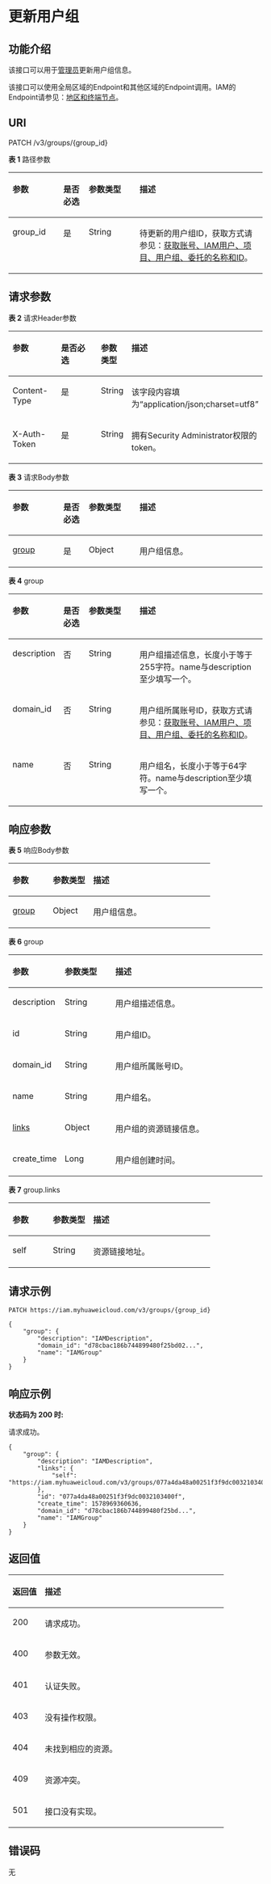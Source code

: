 # 更新用户组<a name="iam_09_0004"></a>

## 功能介绍<a name="zh-cn_topic_0221482384_section63554268186"></a>

该接口可以用于[管理员](https://support.huaweicloud.com/usermanual-iam/iam_01_0001.html)更新用户组信息。

该接口可以使用全局区域的Endpoint和其他区域的Endpoint调用。IAM的Endpoint请参见：[地区和终端节点](https://developer.huaweicloud.com/endpoint?IAM)。

## URI<a name="zh-cn_topic_0221482384_section1235572671819"></a>

PATCH /v3/groups/\{group\_id\}

**表 1**  路径参数

<a name="zh-cn_topic_0221482384_table23561226111816"></a>
<table><thead align="left"><tr id="zh-cn_topic_0221482384_row63569268181"><th class="cellrowborder" valign="top" width="20%" id="mcps1.2.5.1.1"><p id="zh-cn_topic_0221482384_p7356226171815"><a name="zh-cn_topic_0221482384_p7356226171815"></a><a name="zh-cn_topic_0221482384_p7356226171815"></a>参数</p>
</th>
<th class="cellrowborder" valign="top" width="10%" id="mcps1.2.5.1.2"><p id="zh-cn_topic_0221482384_p16356226141816"><a name="zh-cn_topic_0221482384_p16356226141816"></a><a name="zh-cn_topic_0221482384_p16356226141816"></a>是否必选</p>
</th>
<th class="cellrowborder" valign="top" width="20%" id="mcps1.2.5.1.3"><p id="zh-cn_topic_0221482384_p535662619186"><a name="zh-cn_topic_0221482384_p535662619186"></a><a name="zh-cn_topic_0221482384_p535662619186"></a>参数类型</p>
</th>
<th class="cellrowborder" valign="top" width="50%" id="mcps1.2.5.1.4"><p id="zh-cn_topic_0221482384_p2357102621818"><a name="zh-cn_topic_0221482384_p2357102621818"></a><a name="zh-cn_topic_0221482384_p2357102621818"></a>描述</p>
</th>
</tr>
</thead>
<tbody><tr id="zh-cn_topic_0221482384_row173561426101817"><td class="cellrowborder" valign="top" width="20%" headers="mcps1.2.5.1.1 "><p id="zh-cn_topic_0221482384_p15357132681820"><a name="zh-cn_topic_0221482384_p15357132681820"></a><a name="zh-cn_topic_0221482384_p15357132681820"></a>group_id</p>
</td>
<td class="cellrowborder" valign="top" width="10%" headers="mcps1.2.5.1.2 "><p id="zh-cn_topic_0221482384_p20357426161811"><a name="zh-cn_topic_0221482384_p20357426161811"></a><a name="zh-cn_topic_0221482384_p20357426161811"></a>是</p>
</td>
<td class="cellrowborder" valign="top" width="20%" headers="mcps1.2.5.1.3 "><p id="zh-cn_topic_0221482384_p163573263189"><a name="zh-cn_topic_0221482384_p163573263189"></a><a name="zh-cn_topic_0221482384_p163573263189"></a>String</p>
</td>
<td class="cellrowborder" valign="top" width="50%" headers="mcps1.2.5.1.4 "><p id="zh-cn_topic_0221482384_p135772681819"><a name="zh-cn_topic_0221482384_p135772681819"></a><a name="zh-cn_topic_0221482384_p135772681819"></a>待更新的用户组ID，获取方式请参见：<a href="获取账号-IAM用户-项目-用户组-委托的名称和ID.md">获取账号、IAM用户、项目、用户组、委托的名称和ID</a>。</p>
</td>
</tr>
</tbody>
</table>

## 请求参数<a name="zh-cn_topic_0221482384_section1735710263187"></a>

**表 2**  请求Header参数

<a name="zh-cn_topic_0221482384_HeaderParameter"></a>
<table><thead align="left"><tr id="zh-cn_topic_0221482384_row835810268186"><th class="cellrowborder" valign="top" width="20%" id="mcps1.2.5.1.1"><p id="zh-cn_topic_0221482384_p113581226151812"><a name="zh-cn_topic_0221482384_p113581226151812"></a><a name="zh-cn_topic_0221482384_p113581226151812"></a>参数</p>
</th>
<th class="cellrowborder" valign="top" width="20%" id="mcps1.2.5.1.2"><p id="zh-cn_topic_0221482384_p7358326191810"><a name="zh-cn_topic_0221482384_p7358326191810"></a><a name="zh-cn_topic_0221482384_p7358326191810"></a>是否必选</p>
</th>
<th class="cellrowborder" valign="top" width="10%" id="mcps1.2.5.1.3"><p id="zh-cn_topic_0221482384_p33581826171814"><a name="zh-cn_topic_0221482384_p33581826171814"></a><a name="zh-cn_topic_0221482384_p33581826171814"></a>参数类型</p>
</th>
<th class="cellrowborder" valign="top" width="50%" id="mcps1.2.5.1.4"><p id="zh-cn_topic_0221482384_p173581726171815"><a name="zh-cn_topic_0221482384_p173581726171815"></a><a name="zh-cn_topic_0221482384_p173581726171815"></a>描述</p>
</th>
</tr>
</thead>
<tbody><tr id="zh-cn_topic_0221482384_row635852651817"><td class="cellrowborder" valign="top" width="20%" headers="mcps1.2.5.1.1 "><p id="zh-cn_topic_0221482384_p193594261184"><a name="zh-cn_topic_0221482384_p193594261184"></a><a name="zh-cn_topic_0221482384_p193594261184"></a>Content-Type</p>
</td>
<td class="cellrowborder" valign="top" width="20%" headers="mcps1.2.5.1.2 "><p id="zh-cn_topic_0221482384_p53591626161810"><a name="zh-cn_topic_0221482384_p53591626161810"></a><a name="zh-cn_topic_0221482384_p53591626161810"></a>是</p>
</td>
<td class="cellrowborder" valign="top" width="10%" headers="mcps1.2.5.1.3 "><p id="zh-cn_topic_0221482384_p1535914261187"><a name="zh-cn_topic_0221482384_p1535914261187"></a><a name="zh-cn_topic_0221482384_p1535914261187"></a>String</p>
</td>
<td class="cellrowborder" valign="top" width="50%" headers="mcps1.2.5.1.4 "><p id="zh-cn_topic_0221482384_p103591826101815"><a name="zh-cn_topic_0221482384_p103591826101815"></a><a name="zh-cn_topic_0221482384_p103591826101815"></a>该字段内容填为“application/json;charset=utf8”</p>
</td>
</tr>
<tr id="zh-cn_topic_0221482384_row10358122621820"><td class="cellrowborder" valign="top" width="20%" headers="mcps1.2.5.1.1 "><p id="zh-cn_topic_0221482384_p1735962620184"><a name="zh-cn_topic_0221482384_p1735962620184"></a><a name="zh-cn_topic_0221482384_p1735962620184"></a>X-Auth-Token</p>
</td>
<td class="cellrowborder" valign="top" width="20%" headers="mcps1.2.5.1.2 "><p id="zh-cn_topic_0221482384_p23591326131820"><a name="zh-cn_topic_0221482384_p23591326131820"></a><a name="zh-cn_topic_0221482384_p23591326131820"></a>是</p>
</td>
<td class="cellrowborder" valign="top" width="10%" headers="mcps1.2.5.1.3 "><p id="zh-cn_topic_0221482384_p635942612186"><a name="zh-cn_topic_0221482384_p635942612186"></a><a name="zh-cn_topic_0221482384_p635942612186"></a>String</p>
</td>
<td class="cellrowborder" valign="top" width="50%" headers="mcps1.2.5.1.4 "><p id="zh-cn_topic_0221482384_p236032616187"><a name="zh-cn_topic_0221482384_p236032616187"></a><a name="zh-cn_topic_0221482384_p236032616187"></a>拥有Security Administrator权限的token。</p>
</td>
</tr>
</tbody>
</table>

**表 3**  请求Body参数

<a name="zh-cn_topic_0221482384_requestParameter"></a>
<table><thead align="left"><tr id="zh-cn_topic_0221482384_row113608266181"><th class="cellrowborder" valign="top" width="20%" id="mcps1.2.5.1.1"><p id="zh-cn_topic_0221482384_p536032661820"><a name="zh-cn_topic_0221482384_p536032661820"></a><a name="zh-cn_topic_0221482384_p536032661820"></a>参数</p>
</th>
<th class="cellrowborder" valign="top" width="10%" id="mcps1.2.5.1.2"><p id="zh-cn_topic_0221482384_p536042601813"><a name="zh-cn_topic_0221482384_p536042601813"></a><a name="zh-cn_topic_0221482384_p536042601813"></a>是否必选</p>
</th>
<th class="cellrowborder" valign="top" width="20%" id="mcps1.2.5.1.3"><p id="zh-cn_topic_0221482384_p73615264182"><a name="zh-cn_topic_0221482384_p73615264182"></a><a name="zh-cn_topic_0221482384_p73615264182"></a>参数类型</p>
</th>
<th class="cellrowborder" valign="top" width="50%" id="mcps1.2.5.1.4"><p id="zh-cn_topic_0221482384_p2361192616188"><a name="zh-cn_topic_0221482384_p2361192616188"></a><a name="zh-cn_topic_0221482384_p2361192616188"></a>描述</p>
</th>
</tr>
</thead>
<tbody><tr id="zh-cn_topic_0221482384_row12360926141816"><td class="cellrowborder" valign="top" width="20%" headers="mcps1.2.5.1.1 "><p id="zh-cn_topic_0221482384_p0361132610184"><a name="zh-cn_topic_0221482384_p0361132610184"></a><a name="zh-cn_topic_0221482384_p0361132610184"></a><a href="#zh-cn_topic_0221482384_request_Rq95Group">group</a></p>
</td>
<td class="cellrowborder" valign="top" width="10%" headers="mcps1.2.5.1.2 "><p id="zh-cn_topic_0221482384_p53611326131814"><a name="zh-cn_topic_0221482384_p53611326131814"></a><a name="zh-cn_topic_0221482384_p53611326131814"></a>是</p>
</td>
<td class="cellrowborder" valign="top" width="20%" headers="mcps1.2.5.1.3 "><p id="zh-cn_topic_0221482384_p1361142671811"><a name="zh-cn_topic_0221482384_p1361142671811"></a><a name="zh-cn_topic_0221482384_p1361142671811"></a>Object</p>
</td>
<td class="cellrowborder" valign="top" width="50%" headers="mcps1.2.5.1.4 "><p id="zh-cn_topic_0221482384_p20361192613187"><a name="zh-cn_topic_0221482384_p20361192613187"></a><a name="zh-cn_topic_0221482384_p20361192613187"></a>用户组信息。</p>
</td>
</tr>
</tbody>
</table>

**表 4**  group

<a name="zh-cn_topic_0221482384_request_Rq95Group"></a>
<table><thead align="left"><tr id="zh-cn_topic_0221482384_row1336262618187"><th class="cellrowborder" valign="top" width="20%" id="mcps1.2.5.1.1"><p id="zh-cn_topic_0221482384_p123621726171818"><a name="zh-cn_topic_0221482384_p123621726171818"></a><a name="zh-cn_topic_0221482384_p123621726171818"></a>参数</p>
</th>
<th class="cellrowborder" valign="top" width="10%" id="mcps1.2.5.1.2"><p id="zh-cn_topic_0221482384_p9362626181811"><a name="zh-cn_topic_0221482384_p9362626181811"></a><a name="zh-cn_topic_0221482384_p9362626181811"></a>是否必选</p>
</th>
<th class="cellrowborder" valign="top" width="20%" id="mcps1.2.5.1.3"><p id="zh-cn_topic_0221482384_p1336272614187"><a name="zh-cn_topic_0221482384_p1336272614187"></a><a name="zh-cn_topic_0221482384_p1336272614187"></a>参数类型</p>
</th>
<th class="cellrowborder" valign="top" width="50%" id="mcps1.2.5.1.4"><p id="zh-cn_topic_0221482384_p1236312267183"><a name="zh-cn_topic_0221482384_p1236312267183"></a><a name="zh-cn_topic_0221482384_p1236312267183"></a>描述</p>
</th>
</tr>
</thead>
<tbody><tr id="zh-cn_topic_0221482384_row113625264180"><td class="cellrowborder" valign="top" width="20%" headers="mcps1.2.5.1.1 "><p id="zh-cn_topic_0221482384_p43636267188"><a name="zh-cn_topic_0221482384_p43636267188"></a><a name="zh-cn_topic_0221482384_p43636267188"></a>description</p>
</td>
<td class="cellrowborder" valign="top" width="10%" headers="mcps1.2.5.1.2 "><p id="zh-cn_topic_0221482384_p536319266183"><a name="zh-cn_topic_0221482384_p536319266183"></a><a name="zh-cn_topic_0221482384_p536319266183"></a>否</p>
</td>
<td class="cellrowborder" valign="top" width="20%" headers="mcps1.2.5.1.3 "><p id="zh-cn_topic_0221482384_p1636312618189"><a name="zh-cn_topic_0221482384_p1636312618189"></a><a name="zh-cn_topic_0221482384_p1636312618189"></a>String</p>
</td>
<td class="cellrowborder" valign="top" width="50%" headers="mcps1.2.5.1.4 "><p id="zh-cn_topic_0221482384_p436342619181"><a name="zh-cn_topic_0221482384_p436342619181"></a><a name="zh-cn_topic_0221482384_p436342619181"></a>用户组描述信息，长度小于等于255字符。name与description至少填写一个。</p>
</td>
</tr>
<tr id="zh-cn_topic_0221482384_row9362102616181"><td class="cellrowborder" valign="top" width="20%" headers="mcps1.2.5.1.1 "><p id="zh-cn_topic_0221482384_p236318261186"><a name="zh-cn_topic_0221482384_p236318261186"></a><a name="zh-cn_topic_0221482384_p236318261186"></a>domain_id</p>
</td>
<td class="cellrowborder" valign="top" width="10%" headers="mcps1.2.5.1.2 "><p id="zh-cn_topic_0221482384_p236316264187"><a name="zh-cn_topic_0221482384_p236316264187"></a><a name="zh-cn_topic_0221482384_p236316264187"></a>否</p>
</td>
<td class="cellrowborder" valign="top" width="20%" headers="mcps1.2.5.1.3 "><p id="zh-cn_topic_0221482384_p15364026161815"><a name="zh-cn_topic_0221482384_p15364026161815"></a><a name="zh-cn_topic_0221482384_p15364026161815"></a>String</p>
</td>
<td class="cellrowborder" valign="top" width="50%" headers="mcps1.2.5.1.4 "><p id="zh-cn_topic_0221482384_p15364926101819"><a name="zh-cn_topic_0221482384_p15364926101819"></a><a name="zh-cn_topic_0221482384_p15364926101819"></a>用户组所属账号ID，获取方式请参见：<a href="获取账号-IAM用户-项目-用户组-委托的名称和ID.md">获取账号、IAM用户、项目、用户组、委托的名称和ID</a>。</p>
</td>
</tr>
<tr id="zh-cn_topic_0221482384_row1736220269182"><td class="cellrowborder" valign="top" width="20%" headers="mcps1.2.5.1.1 "><p id="zh-cn_topic_0221482384_p12364152612185"><a name="zh-cn_topic_0221482384_p12364152612185"></a><a name="zh-cn_topic_0221482384_p12364152612185"></a>name</p>
</td>
<td class="cellrowborder" valign="top" width="10%" headers="mcps1.2.5.1.2 "><p id="zh-cn_topic_0221482384_p636432641819"><a name="zh-cn_topic_0221482384_p636432641819"></a><a name="zh-cn_topic_0221482384_p636432641819"></a>否</p>
</td>
<td class="cellrowborder" valign="top" width="20%" headers="mcps1.2.5.1.3 "><p id="zh-cn_topic_0221482384_p15364202651817"><a name="zh-cn_topic_0221482384_p15364202651817"></a><a name="zh-cn_topic_0221482384_p15364202651817"></a>String</p>
</td>
<td class="cellrowborder" valign="top" width="50%" headers="mcps1.2.5.1.4 "><p id="zh-cn_topic_0221482384_p7364182611819"><a name="zh-cn_topic_0221482384_p7364182611819"></a><a name="zh-cn_topic_0221482384_p7364182611819"></a>用户组名，长度小于等于64字符。name与description至少填写一个。</p>
</td>
</tr>
</tbody>
</table>

## 响应参数<a name="zh-cn_topic_0221482384_section5364172611181"></a>

**表 5**  响应Body参数

<a name="zh-cn_topic_0221482384_responseParameter"></a>
<table><thead align="left"><tr id="zh-cn_topic_0221482384_row2365132610187"><th class="cellrowborder" valign="top" width="20%" id="mcps1.2.4.1.1"><p id="zh-cn_topic_0221482384_p8365226131818"><a name="zh-cn_topic_0221482384_p8365226131818"></a><a name="zh-cn_topic_0221482384_p8365226131818"></a>参数</p>
</th>
<th class="cellrowborder" valign="top" width="20%" id="mcps1.2.4.1.2"><p id="zh-cn_topic_0221482384_p123653267182"><a name="zh-cn_topic_0221482384_p123653267182"></a><a name="zh-cn_topic_0221482384_p123653267182"></a>参数类型</p>
</th>
<th class="cellrowborder" valign="top" width="60%" id="mcps1.2.4.1.3"><p id="zh-cn_topic_0221482384_p153651326111818"><a name="zh-cn_topic_0221482384_p153651326111818"></a><a name="zh-cn_topic_0221482384_p153651326111818"></a>描述</p>
</th>
</tr>
</thead>
<tbody><tr id="zh-cn_topic_0221482384_row173651026161819"><td class="cellrowborder" valign="top" width="20%" headers="mcps1.2.4.1.1 "><p id="zh-cn_topic_0221482384_p183661026181819"><a name="zh-cn_topic_0221482384_p183661026181819"></a><a name="zh-cn_topic_0221482384_p183661026181819"></a><a href="#zh-cn_topic_0221482384_response_Rs95Group">group</a></p>
</td>
<td class="cellrowborder" valign="top" width="20%" headers="mcps1.2.4.1.2 "><p id="zh-cn_topic_0221482384_p17366152615188"><a name="zh-cn_topic_0221482384_p17366152615188"></a><a name="zh-cn_topic_0221482384_p17366152615188"></a>Object</p>
</td>
<td class="cellrowborder" valign="top" width="60%" headers="mcps1.2.4.1.3 "><p id="zh-cn_topic_0221482384_p143661826141819"><a name="zh-cn_topic_0221482384_p143661826141819"></a><a name="zh-cn_topic_0221482384_p143661826141819"></a>用户组信息。</p>
</td>
</tr>
</tbody>
</table>

**表 6**  group

<a name="zh-cn_topic_0221482384_response_Rs95Group"></a>
<table><thead align="left"><tr id="zh-cn_topic_0221482384_row11366182621814"><th class="cellrowborder" valign="top" width="20%" id="mcps1.2.4.1.1"><p id="zh-cn_topic_0221482384_p136782617183"><a name="zh-cn_topic_0221482384_p136782617183"></a><a name="zh-cn_topic_0221482384_p136782617183"></a>参数</p>
</th>
<th class="cellrowborder" valign="top" width="20%" id="mcps1.2.4.1.2"><p id="zh-cn_topic_0221482384_p7367152613187"><a name="zh-cn_topic_0221482384_p7367152613187"></a><a name="zh-cn_topic_0221482384_p7367152613187"></a>参数类型</p>
</th>
<th class="cellrowborder" valign="top" width="60%" id="mcps1.2.4.1.3"><p id="zh-cn_topic_0221482384_p1336782619180"><a name="zh-cn_topic_0221482384_p1336782619180"></a><a name="zh-cn_topic_0221482384_p1336782619180"></a>描述</p>
</th>
</tr>
</thead>
<tbody><tr id="zh-cn_topic_0221482384_row136652681811"><td class="cellrowborder" valign="top" width="20%" headers="mcps1.2.4.1.1 "><p id="zh-cn_topic_0221482384_p13367426141812"><a name="zh-cn_topic_0221482384_p13367426141812"></a><a name="zh-cn_topic_0221482384_p13367426141812"></a>description</p>
</td>
<td class="cellrowborder" valign="top" width="20%" headers="mcps1.2.4.1.2 "><p id="zh-cn_topic_0221482384_p143681126141819"><a name="zh-cn_topic_0221482384_p143681126141819"></a><a name="zh-cn_topic_0221482384_p143681126141819"></a>String</p>
</td>
<td class="cellrowborder" valign="top" width="60%" headers="mcps1.2.4.1.3 "><p id="zh-cn_topic_0221482384_p4368726141810"><a name="zh-cn_topic_0221482384_p4368726141810"></a><a name="zh-cn_topic_0221482384_p4368726141810"></a>用户组描述信息。</p>
</td>
</tr>
<tr id="zh-cn_topic_0221482384_row536692619181"><td class="cellrowborder" valign="top" width="20%" headers="mcps1.2.4.1.1 "><p id="zh-cn_topic_0221482384_p13368172641810"><a name="zh-cn_topic_0221482384_p13368172641810"></a><a name="zh-cn_topic_0221482384_p13368172641810"></a>id</p>
</td>
<td class="cellrowborder" valign="top" width="20%" headers="mcps1.2.4.1.2 "><p id="zh-cn_topic_0221482384_p123681126121819"><a name="zh-cn_topic_0221482384_p123681126121819"></a><a name="zh-cn_topic_0221482384_p123681126121819"></a>String</p>
</td>
<td class="cellrowborder" valign="top" width="60%" headers="mcps1.2.4.1.3 "><p id="zh-cn_topic_0221482384_p12368192641811"><a name="zh-cn_topic_0221482384_p12368192641811"></a><a name="zh-cn_topic_0221482384_p12368192641811"></a>用户组ID。</p>
</td>
</tr>
<tr id="zh-cn_topic_0221482384_row73661326141810"><td class="cellrowborder" valign="top" width="20%" headers="mcps1.2.4.1.1 "><p id="zh-cn_topic_0221482384_p153689266186"><a name="zh-cn_topic_0221482384_p153689266186"></a><a name="zh-cn_topic_0221482384_p153689266186"></a>domain_id</p>
</td>
<td class="cellrowborder" valign="top" width="20%" headers="mcps1.2.4.1.2 "><p id="zh-cn_topic_0221482384_p1336922641814"><a name="zh-cn_topic_0221482384_p1336922641814"></a><a name="zh-cn_topic_0221482384_p1336922641814"></a>String</p>
</td>
<td class="cellrowborder" valign="top" width="60%" headers="mcps1.2.4.1.3 "><p id="zh-cn_topic_0221482384_p5369102681818"><a name="zh-cn_topic_0221482384_p5369102681818"></a><a name="zh-cn_topic_0221482384_p5369102681818"></a>用户组所属账号ID。</p>
</td>
</tr>
<tr id="zh-cn_topic_0221482384_row143668266181"><td class="cellrowborder" valign="top" width="20%" headers="mcps1.2.4.1.1 "><p id="zh-cn_topic_0221482384_p83691826111818"><a name="zh-cn_topic_0221482384_p83691826111818"></a><a name="zh-cn_topic_0221482384_p83691826111818"></a>name</p>
</td>
<td class="cellrowborder" valign="top" width="20%" headers="mcps1.2.4.1.2 "><p id="zh-cn_topic_0221482384_p153697268184"><a name="zh-cn_topic_0221482384_p153697268184"></a><a name="zh-cn_topic_0221482384_p153697268184"></a>String</p>
</td>
<td class="cellrowborder" valign="top" width="60%" headers="mcps1.2.4.1.3 "><p id="zh-cn_topic_0221482384_p1936952618186"><a name="zh-cn_topic_0221482384_p1936952618186"></a><a name="zh-cn_topic_0221482384_p1936952618186"></a>用户组名。</p>
</td>
</tr>
<tr id="zh-cn_topic_0221482384_row1136682651813"><td class="cellrowborder" valign="top" width="20%" headers="mcps1.2.4.1.1 "><p id="zh-cn_topic_0221482384_p536916263189"><a name="zh-cn_topic_0221482384_p536916263189"></a><a name="zh-cn_topic_0221482384_p536916263189"></a><a href="#zh-cn_topic_0221482384_response_Rs95GroupLinks">links</a></p>
</td>
<td class="cellrowborder" valign="top" width="20%" headers="mcps1.2.4.1.2 "><p id="zh-cn_topic_0221482384_p03691926141815"><a name="zh-cn_topic_0221482384_p03691926141815"></a><a name="zh-cn_topic_0221482384_p03691926141815"></a>Object</p>
</td>
<td class="cellrowborder" valign="top" width="60%" headers="mcps1.2.4.1.3 "><p id="zh-cn_topic_0221482384_p53701626151810"><a name="zh-cn_topic_0221482384_p53701626151810"></a><a name="zh-cn_topic_0221482384_p53701626151810"></a>用户组的资源链接信息。</p>
</td>
</tr>
<tr id="zh-cn_topic_0221482384_row1367152681811"><td class="cellrowborder" valign="top" width="20%" headers="mcps1.2.4.1.1 "><p id="zh-cn_topic_0221482384_p4370826131820"><a name="zh-cn_topic_0221482384_p4370826131820"></a><a name="zh-cn_topic_0221482384_p4370826131820"></a>create_time</p>
</td>
<td class="cellrowborder" valign="top" width="20%" headers="mcps1.2.4.1.2 "><p id="zh-cn_topic_0221482384_p13370726101812"><a name="zh-cn_topic_0221482384_p13370726101812"></a><a name="zh-cn_topic_0221482384_p13370726101812"></a>Long</p>
</td>
<td class="cellrowborder" valign="top" width="60%" headers="mcps1.2.4.1.3 "><p id="zh-cn_topic_0221482384_p3370926161819"><a name="zh-cn_topic_0221482384_p3370926161819"></a><a name="zh-cn_topic_0221482384_p3370926161819"></a>用户组创建时间。</p>
</td>
</tr>
</tbody>
</table>

**表 7**  group.links

<a name="zh-cn_topic_0221482384_response_Rs95GroupLinks"></a>
<table><thead align="left"><tr id="zh-cn_topic_0221482384_row637052614189"><th class="cellrowborder" valign="top" width="20%" id="mcps1.2.4.1.1"><p id="zh-cn_topic_0221482384_p7371226181814"><a name="zh-cn_topic_0221482384_p7371226181814"></a><a name="zh-cn_topic_0221482384_p7371226181814"></a>参数</p>
</th>
<th class="cellrowborder" valign="top" width="20%" id="mcps1.2.4.1.2"><p id="zh-cn_topic_0221482384_p7371182631820"><a name="zh-cn_topic_0221482384_p7371182631820"></a><a name="zh-cn_topic_0221482384_p7371182631820"></a>参数类型</p>
</th>
<th class="cellrowborder" valign="top" width="60%" id="mcps1.2.4.1.3"><p id="zh-cn_topic_0221482384_p7371202621816"><a name="zh-cn_topic_0221482384_p7371202621816"></a><a name="zh-cn_topic_0221482384_p7371202621816"></a>描述</p>
</th>
</tr>
</thead>
<tbody><tr id="zh-cn_topic_0221482384_row0370226101812"><td class="cellrowborder" valign="top" width="20%" headers="mcps1.2.4.1.1 "><p id="zh-cn_topic_0221482384_p10371326201815"><a name="zh-cn_topic_0221482384_p10371326201815"></a><a name="zh-cn_topic_0221482384_p10371326201815"></a>self</p>
</td>
<td class="cellrowborder" valign="top" width="20%" headers="mcps1.2.4.1.2 "><p id="zh-cn_topic_0221482384_p137132610188"><a name="zh-cn_topic_0221482384_p137132610188"></a><a name="zh-cn_topic_0221482384_p137132610188"></a>String</p>
</td>
<td class="cellrowborder" valign="top" width="60%" headers="mcps1.2.4.1.3 "><p id="zh-cn_topic_0221482384_p143711262187"><a name="zh-cn_topic_0221482384_p143711262187"></a><a name="zh-cn_topic_0221482384_p143711262187"></a>资源链接地址。</p>
</td>
</tr>
</tbody>
</table>

## 请求示例<a name="zh-cn_topic_0221482384_section1437210268189"></a>

```
PATCH https://iam.myhuaweicloud.com/v3/groups/{group_id}
```

```
{
    "group": {
        "description": "IAMDescription",
        "domain_id": "d78cbac186b744899480f25bd02...",
        "name": "IAMGroup"
    }
}
```

## 响应示例<a name="zh-cn_topic_0221482384_section2372526121814"></a>

**状态码为 200 时:**

请求成功。

```
{
    "group": {
        "description": "IAMDescription",
        "links": {
            "self": "https://iam.myhuaweicloud.com/v3/groups/077a4da48a00251f3f9dc0032103400f"
        },
        "id": "077a4da48a00251f3f9dc0032103400f",
        "create_time": 1578969360636,
        "domain_id": "d78cbac186b744899480f25bd...",
        "name": "IAMGroup"
    }
}
```

## 返回值<a name="zh-cn_topic_0221482384_section123745261186"></a>

<a name="zh-cn_topic_0221482384_table2462"></a>
<table><thead align="left"><tr id="zh-cn_topic_0221482384_row43742269182"><th class="cellrowborder" valign="top" width="15%" id="mcps1.1.3.1.1"><p id="zh-cn_topic_0221482384_p1237572671816"><a name="zh-cn_topic_0221482384_p1237572671816"></a><a name="zh-cn_topic_0221482384_p1237572671816"></a>返回值</p>
</th>
<th class="cellrowborder" valign="top" width="85%" id="mcps1.1.3.1.2"><p id="zh-cn_topic_0221482384_p193755265183"><a name="zh-cn_topic_0221482384_p193755265183"></a><a name="zh-cn_topic_0221482384_p193755265183"></a>描述</p>
</th>
</tr>
</thead>
<tbody><tr id="zh-cn_topic_0221482384_row9374726111818"><td class="cellrowborder" valign="top" width="15%" headers="mcps1.1.3.1.1 "><p id="zh-cn_topic_0221482384_p14375726101813"><a name="zh-cn_topic_0221482384_p14375726101813"></a><a name="zh-cn_topic_0221482384_p14375726101813"></a>200</p>
</td>
<td class="cellrowborder" valign="top" width="85%" headers="mcps1.1.3.1.2 "><p id="zh-cn_topic_0221482384_p1637502661813"><a name="zh-cn_topic_0221482384_p1637502661813"></a><a name="zh-cn_topic_0221482384_p1637502661813"></a>请求成功。</p>
</td>
</tr>
<tr id="zh-cn_topic_0221482384_row2374102613183"><td class="cellrowborder" valign="top" width="15%" headers="mcps1.1.3.1.1 "><p id="zh-cn_topic_0221482384_p7375026121815"><a name="zh-cn_topic_0221482384_p7375026121815"></a><a name="zh-cn_topic_0221482384_p7375026121815"></a>400</p>
</td>
<td class="cellrowborder" valign="top" width="85%" headers="mcps1.1.3.1.2 "><p id="zh-cn_topic_0221482384_p11375122611813"><a name="zh-cn_topic_0221482384_p11375122611813"></a><a name="zh-cn_topic_0221482384_p11375122611813"></a>参数无效。</p>
</td>
</tr>
<tr id="zh-cn_topic_0221482384_row15374122651819"><td class="cellrowborder" valign="top" width="15%" headers="mcps1.1.3.1.1 "><p id="zh-cn_topic_0221482384_p1037612265186"><a name="zh-cn_topic_0221482384_p1037612265186"></a><a name="zh-cn_topic_0221482384_p1037612265186"></a>401</p>
</td>
<td class="cellrowborder" valign="top" width="85%" headers="mcps1.1.3.1.2 "><p id="zh-cn_topic_0221482384_p937692621815"><a name="zh-cn_topic_0221482384_p937692621815"></a><a name="zh-cn_topic_0221482384_p937692621815"></a>认证失败。</p>
</td>
</tr>
<tr id="zh-cn_topic_0221482384_row1437419265182"><td class="cellrowborder" valign="top" width="15%" headers="mcps1.1.3.1.1 "><p id="zh-cn_topic_0221482384_p193761426191811"><a name="zh-cn_topic_0221482384_p193761426191811"></a><a name="zh-cn_topic_0221482384_p193761426191811"></a>403</p>
</td>
<td class="cellrowborder" valign="top" width="85%" headers="mcps1.1.3.1.2 "><p id="zh-cn_topic_0221482384_p1937632618181"><a name="zh-cn_topic_0221482384_p1937632618181"></a><a name="zh-cn_topic_0221482384_p1937632618181"></a>没有操作权限。</p>
</td>
</tr>
<tr id="zh-cn_topic_0221482384_row1037472615180"><td class="cellrowborder" valign="top" width="15%" headers="mcps1.1.3.1.1 "><p id="zh-cn_topic_0221482384_p19376112621819"><a name="zh-cn_topic_0221482384_p19376112621819"></a><a name="zh-cn_topic_0221482384_p19376112621819"></a>404</p>
</td>
<td class="cellrowborder" valign="top" width="85%" headers="mcps1.1.3.1.2 "><p id="zh-cn_topic_0221482384_p73767262185"><a name="zh-cn_topic_0221482384_p73767262185"></a><a name="zh-cn_topic_0221482384_p73767262185"></a>未找到相应的资源。</p>
</td>
</tr>
<tr id="zh-cn_topic_0221482384_row83748267181"><td class="cellrowborder" valign="top" width="15%" headers="mcps1.1.3.1.1 "><p id="zh-cn_topic_0221482384_p103763269189"><a name="zh-cn_topic_0221482384_p103763269189"></a><a name="zh-cn_topic_0221482384_p103763269189"></a>409</p>
</td>
<td class="cellrowborder" valign="top" width="85%" headers="mcps1.1.3.1.2 "><p id="zh-cn_topic_0221482384_p163772264181"><a name="zh-cn_topic_0221482384_p163772264181"></a><a name="zh-cn_topic_0221482384_p163772264181"></a>资源冲突。</p>
</td>
</tr>
<tr id="zh-cn_topic_0221482384_row103751626131813"><td class="cellrowborder" valign="top" width="15%" headers="mcps1.1.3.1.1 "><p id="zh-cn_topic_0221482384_p14377122612189"><a name="zh-cn_topic_0221482384_p14377122612189"></a><a name="zh-cn_topic_0221482384_p14377122612189"></a>501</p>
</td>
<td class="cellrowborder" valign="top" width="85%" headers="mcps1.1.3.1.2 "><p id="zh-cn_topic_0221482384_p113771526131819"><a name="zh-cn_topic_0221482384_p113771526131819"></a><a name="zh-cn_topic_0221482384_p113771526131819"></a>接口没有实现。</p>
</td>
</tr>
</tbody>
</table>

## 错误码<a name="zh-cn_topic_0221482384_section9377926151813"></a>

无

